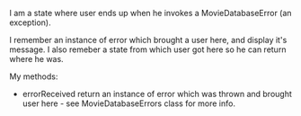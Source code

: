 I am a state where user ends up when he invokes a MovieDatabaseError (an exception). 

I remember an instance of error which brought a user here, and display it's message. I also remeber a state from which user got here so he can return where he was.

My methods:
* errorReceived return an instance of error which was thrown and brought user here - see MovieDatabaseErrors class for more info.